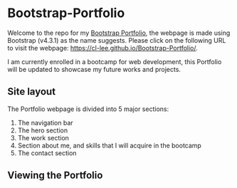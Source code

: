 # Bootstrap-Portfolio

Welcome to the repo for my [Bootstrap Portfolio](https://cl-lee.github.io/Bootstrap-Portfolio/), the webpage is made using Bootstrap (v4.3.1) as the name suggests. Please click on the following URL to visit the webpage: https://cl-lee.github.io/Bootstrap-Portfolio/.

I am currently enrolled in a bootcamp for web development, this Portfolio will be updated to showcase my future works and projects.

## Site layout

The Portfolio webpage is divided into 5 major sections: 
1. The navigation bar
2. The hero section
3. The work section
4. Section about me, and skills that I will acquire in the bootcamp
5. The contact section

## Viewing the Portfolio

